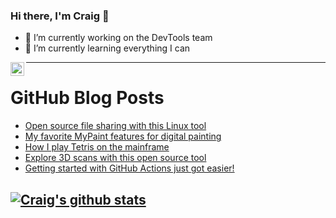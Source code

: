 ### Hi there, I'm Craig 👋

<!--
**CraigTeelFugro/CraigTeelFugro** is a ✨ _special_ ✨ repository because its `README.md` (this file) appears on your GitHub profile.

Here are some ideas to get you started:
-->

- 🔭 I’m currently working on the DevTools team
- 🌱 I’m currently learning everything I can

[<img align="left" alt="Craig Teel | LinkedIn" width="22px" src="https://cdn.jsdelivr.net/npm/simple-icons@v3/icons/linkedin.svg" />][linkedin]

---

# GitHub Blog Posts

<!-- BLOG-POST-LIST:START -->
- [Open source file sharing with this Linux tool](https://opensource.com/article/21/12/file-sharing-linux-samba)
- [My favorite MyPaint features for digital painting](https://opensource.com/article/21/12/mypaint)
- [How I play Tetris on the mainframe](https://opensource.com/article/21/12/mainframe-tetris)
- [Explore 3D scans with this open source tool](https://opensource.com/article/21/12/3d-scans-meshlab)
- [Getting started with GitHub Actions just got easier!](https://github.blog/2021-12-17-getting-started-with-github-actions-just-got-easier/)
<!-- BLOG-POST-LIST:END -->

## [![Craig's github stats](https://github-readme-stats.vercel.app/api?username=craigteelfugro)](https://github.com/anuraghazra/github-readme-stats)


[linkedin]: https://linkedin.com/in/craig-teel-b8786771
